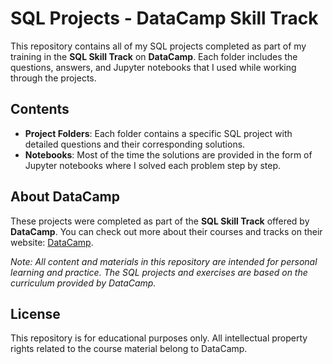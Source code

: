 # SQL Projects - DataCamp Skill Track

This repository contains all of my SQL projects completed as part of my training in the **SQL Skill Track** on **DataCamp**. Each folder includes the questions, answers, and Jupyter notebooks that I used while working through the projects.

## Contents

- **Project Folders**: Each folder contains a specific SQL project with detailed questions and their corresponding solutions.
- **Notebooks**: Most of the time the solutions are provided in the form of Jupyter notebooks where I solved each problem step by step.

## About DataCamp

These projects were completed as part of the **SQL Skill Track** offered by **DataCamp**. You can check out more about their courses and tracks on their website: [DataCamp](https://www.datacamp.com).

*Note: All content and materials in this repository are intended for personal learning and practice. The SQL projects and exercises are based on the curriculum provided by DataCamp.*

## License

This repository is for educational purposes only. All intellectual property rights related to the course material belong to DataCamp.
